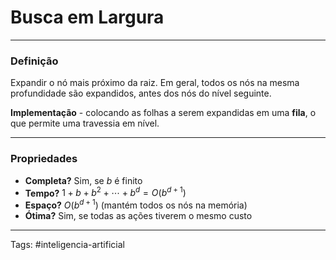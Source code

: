 
# Busca em Largura

---

### Definição

Expandir o nó mais próximo da raiz. Em geral, todos os nós na mesma profundidade são expandidos, antes dos nós do nível seguinte.

**Implementação** - colocando as folhas a serem expandidas em uma **fila**, o que permite uma travessia em nível.

---

### Propriedades

- **Completa?** Sim, se $b$ é finito
- **Tempo?** $1 + b + b^2 + \cdots + b^d = O(b^{d+1})$
- **Espaço?** $O(b^{d+1})$ (mantém todos os nós na memória)
- **Ótima?** Sim, se todas as ações tiverem o mesmo custo

---

Tags: #inteligencia-artificial

